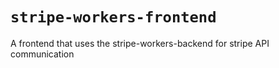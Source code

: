# `stripe-workers-frontend`

A frontend that uses the stripe-workers-backend for stripe API communication